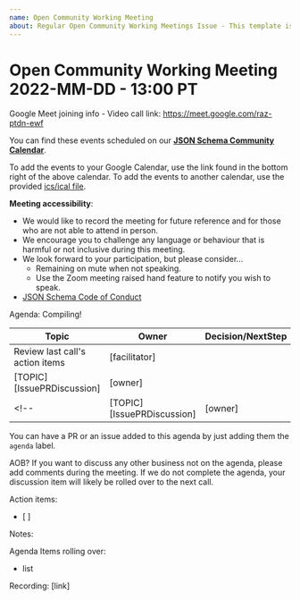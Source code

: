 ```yaml
---
name: Open Community Working Meeting
about: Regular Open Community Working Meetings Issue - This template is for those setting up an OCWM only.
---
```


# Open Community Working Meeting 2022-MM-DD - 13:00 PT

Google Meet joining info - Video call link: https://meet.google.com/raz-ptdn-ewf

You can find these events scheduled on our **[JSON Schema Community Calendar](https://calendar.google.com/calendar/u/0/embed?src=info@json-schema.org)**.

To add the events to your Google Calendar, use the link found in the bottom right of the above calendar.
To add the events to another calendar, use the provided [ics/ical file](https://calendar.google.com/calendar/ical/info%40json-schema.org/public/basic.ics).

**Meeting accessibility**:
- We would like to record the meeting for future reference and for those who are not able to attend in person. 
- We encourage you to challenge any language or behaviour that is harmful or not inclusive during this meeting. 
- We look forward to your participation, but please consider... 
  - Remaining on mute when not speaking. 
  - Use the Zoom meeting raised hand feature to notify you wish to speak. 
- [JSON Schema Code of Conduct](https://github.com/json-schema-org/.github/blob/main/CODE_OF_CONDUCT.md)

Agenda: Compiling!

| Topic | Owner | Decision/NextStep |
| -- | -- | -- |
| Review last call's action items  | [facilitator] |
| [TOPIC] [IssuePRDiscussion] | [owner] |
<!-- | [TOPIC] [IssuePRDiscussion] | [owner] | -->

You can have a PR or an issue added to this agenda by just adding them the `agenda` label.

AOB?
If you want to discuss any other business not on the agenda, please add comments during the meeting.
If we do not complete the agenda, your discussion item will likely be rolled over to the next call.

Action items:
- [ ]

Notes:

Agenda Items rolling over:
- list

Recording: [link]
